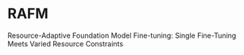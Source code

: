 # RAFM
Resource-Adaptive Foundation Model Fine-tuning: Single Fine-Tuning Meets Varied Resource Constraints
